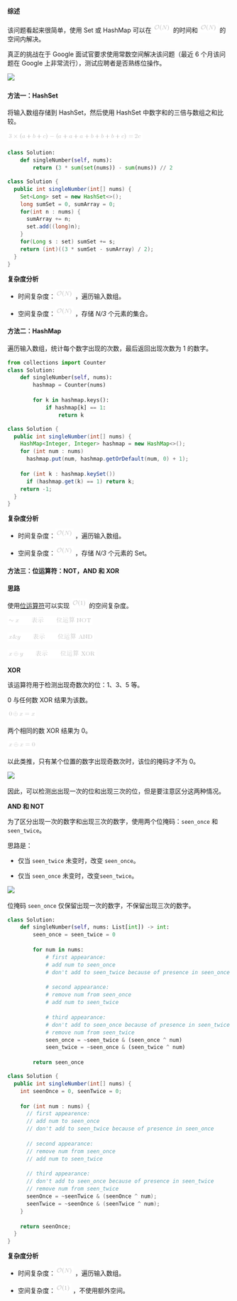#### 综述

该问题看起来很简单，使用 Set 或 HashMap 可以在 ![\mathcal{O}(N) ](./p__mathcal{O}_N__.png)  的时间和 ![\mathcal{O}(N) ](./p__mathcal{O}_N__.png)  的空间内解决。

真正的挑战在于 Google 面试官要求使用常数空间解决该问题（最近 6 个月该问题在 Google 上非常流行），测试应聘者是否熟练位操作。

![](https://pic.leetcode-cn.com/Figures/137/methods.png)


#### 方法一：HashSet

将输入数组存储到 HashSet，然后使用 HashSet 中数字和的三倍与数组之和比较。

![3\times(a+b+c)-(a+a+a+b+b+b+c)=2c ](./p___3_times__a_+_b_+_c__-__a_+_a_+_a_+_b_+_b_+_b_+_c__=_2_c__.png) 

```python [solution1-Python]
class Solution:
    def singleNumber(self, nums):
        return (3 * sum(set(nums)) - sum(nums)) // 2
```

```java [solution1-Java]
class Solution {
  public int singleNumber(int[] nums) {
    Set<Long> set = new HashSet<>();
    long sumSet = 0, sumArray = 0;
    for(int n : nums) {
      sumArray += n;
      set.add((long)n);
    }
    for(Long s : set) sumSet += s;
    return (int)((3 * sumSet - sumArray) / 2);
  }
}
```

**复杂度分析**

* 时间复杂度：![\mathcal{O}(N) ](./p__mathcal{O}_N__.png) ，遍历输入数组。 

* 空间复杂度：![\mathcal{O}(N) ](./p__mathcal{O}_N__.png) ，存储 *N/3* 个元素的集合。


#### 方法二：HashMap

遍历输入数组，统计每个数字出现的次数，最后返回出现次数为 1 的数字。

```python [solution2-Python]
from collections import Counter
class Solution:
    def singleNumber(self, nums):
        hashmap = Counter(nums)
            
        for k in hashmap.keys():
            if hashmap[k] == 1:
                return k
```

```java [solution2-Java]
class Solution {
  public int singleNumber(int[] nums) {
    HashMap<Integer, Integer> hashmap = new HashMap<>();
    for (int num : nums)
      hashmap.put(num, hashmap.getOrDefault(num, 0) + 1);

    for (int k : hashmap.keySet())
      if (hashmap.get(k) == 1) return k;
    return -1;
  }
}
```

**复杂度分析**

* 时间复杂度：![\mathcal{O}(N) ](./p__mathcal{O}_N__.png) ，遍历输入数组。

* 空间复杂度：![\mathcal{O}(N) ](./p__mathcal{O}_N__.png) ，存储 *N/3* 个元素的 Set。

 
#### 方法三：位运算符：NOT，AND 和 XOR

**思路**

使用[位运算符]([https://wiki.python.org/moin/BitwiseOperators)可以实现 ![\mathcal{O}(1) ](./p__mathcal{O}_1__.png)  的空间复杂度。 

![\simx\qquad\textrm{表示}\qquad\textrm{位运算NOT} ](./p___sim_x_qquad_textrm{表示}_qquad_textrm{位运算_NOT}___.png) 

![x\&y\qquad\textrm{表示}\qquad\textrm{位运算AND} ](./p___x_&_y_qquad_textrm{表示}_qquad_textrm{位运算_AND}___.png) 

![x\oplusy\qquad\textrm{表示}\qquad\textrm{位运算XOR} ](./p___x_oplus_y_qquad_textrm{表示}_qquad_textrm{位运算_XOR}____.png) 

**XOR**

该运算符用于检测出现奇数次的位：1、3、5 等。

0 与任何数 XOR 结果为该数。

![0\oplusx=x ](./p___0_oplus_x_=_x____.png) 

两个相同的数 XOR 结果为 0。

![x\oplusx=0 ](./p___x_oplus_x_=_0____.png) 

以此类推，只有某个位置的数字出现奇数次时，该位的掩码才不为 0。

![](https://pic.leetcode-cn.com/Figures/137/xor.png)

因此，可以检测出出现一次的位和出现三次的位，但是要注意区分这两种情况。

**AND 和 NOT**

为了区分出现一次的数字和出现三次的数字，使用两个位掩码：`seen_once` 和 `seen_twice`。

思路是：

- 仅当 `seen_twice` 未变时，改变 `seen_once`。

- 仅当 `seen_once` 未变时，改变`seen_twice`。

![](https://pic.leetcode-cn.com/Figures/137/three.png)

位掩码 `seen_once` 仅保留出现一次的数字，不保留出现三次的数字。

```python [solution3-Python]
class Solution:
    def singleNumber(self, nums: List[int]) -> int:
        seen_once = seen_twice = 0
        
        for num in nums:
            # first appearance: 
            # add num to seen_once 
            # don't add to seen_twice because of presence in seen_once
            
            # second appearance: 
            # remove num from seen_once 
            # add num to seen_twice
            
            # third appearance: 
            # don't add to seen_once because of presence in seen_twice
            # remove num from seen_twice
            seen_once = ~seen_twice & (seen_once ^ num)
            seen_twice = ~seen_once & (seen_twice ^ num)

        return seen_once
```

```java [solution3-Java]
class Solution {
  public int singleNumber(int[] nums) {
    int seenOnce = 0, seenTwice = 0;

    for (int num : nums) {
      // first appearence: 
      // add num to seen_once 
      // don't add to seen_twice because of presence in seen_once

      // second appearance: 
      // remove num from seen_once 
      // add num to seen_twice

      // third appearance: 
      // don't add to seen_once because of presence in seen_twice
      // remove num from seen_twice
      seenOnce = ~seenTwice & (seenOnce ^ num);
      seenTwice = ~seenOnce & (seenTwice ^ num);
    }

    return seenOnce;
  }
}
```

**复杂度分析**

* 时间复杂度：![\mathcal{O}(N) ](./p__mathcal{O}_N__.png) ，遍历输入数组。

* 空间复杂度：![\mathcal{O}(1) ](./p__mathcal{O}_1__.png) ，不使用额外空间。